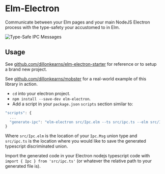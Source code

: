 # Elm-Electron

Communicate between your Elm pages and your main NodeJS Electron process
with the type-safety your accustomed to in Elm.

![Type-Safe IPC Messages](/demo.gif)

## Usage
See [github.com/dillonkearns/elm-electron-starter](https://github.com/dillonkearns/elm-electron-starter) for reference or to setup a brand new project.

See [github.com/dillonkearns/mobster](https://github.com/dillonkearns/mobster)
for a real-world example of this library in action.

* `cd` into your electron project.
* `npm install --save-dev elm-electron`.
* Add a script in your `package.json` `scripts` section similar to:
```javascript
"scripts": {
  ...
  "generate-ipc": "elm-electron src/Ipc.elm --ts src/ipc.ts --elm src/IpcSerializer.elm"
}
```

Where `src/Ipc.elm` is the location of your `Ipc.Msg` union type and `src/ipc.ts` is the location where you would like to save the generated typescript discriminated union.

Import the generated code in your Electron nodejs typescript code with `import { Ipc } from 'src/ipc.ts'` (or whatever the relative path to your generated file is).
